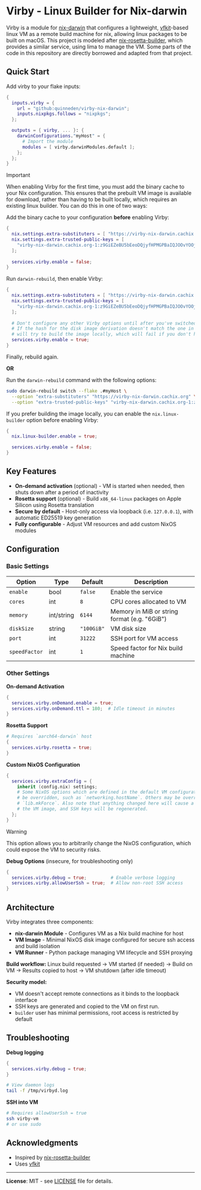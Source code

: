 # Virby - Linux Builder for Nix-darwin

Virby is a module for [nix-darwin](https://github.com/nix-darwin/nix-darwin) that configures a lightweight, [vfkit](https://github.com/crc-org/vfkit)-based linux VM as a remote build machine for nix, allowing linux packages to be built on macOS. This project is modeled after [nix-rosetta-builder](https://github.com/cpick/nix-rosetta-builder), which provides a similar service, using lima to manage the VM. Some parts of the code in this repository are directly borrowed and adapted from that project.

## Quick Start

Add virby to your flake inputs:

```nix
{
  inputs.virby = {
    url = "github:quinneden/virby-nix-darwin";
    inputs.nixpkgs.follows = "nixpkgs";
  };

  outputs = { virby, ... }: {
    darwinConfigurations."myHost" = {
      # Import the module
      modules = [ virby.darwinModules.default ];
    };
  };
}
```

> [!Important]
> When enabling Virby for the first time, you must add the binary cache to your Nix configuration. This ensures that the prebuilt VM image is available for download, rather than having to be built locally, which requires an existing linux builder. You can do this in one of two ways:

Add the binary cache to your configuration **before** enabling Virby:

```nix
{
  nix.settings.extra-substituters = [ "https://virby-nix-darwin.cachix.org" ];
  nix.settings.extra-trusted-public-keys = [
    "virby-nix-darwin.cachix.org-1:z9GiEZeBU5bEeoDQjyfHPMGPBaIQJOOvYOOjGMKIlLo="
  ];
  
  services.virby.enable = false;
}
```

Run `darwin-rebuild`, then enable Virby:

```nix
{
  nix.settings.extra-substituters = [ "https://virby-nix-darwin.cachix.org" ];
  nix.settings.extra-trusted-public-keys = [
    "virby-nix-darwin.cachix.org-1:z9GiEZeBU5bEeoDQjyfHPMGPBaIQJOOvYOOjGMKIlLo="
  ];
  
  # Don't configure any other Virby options until after you've switched to the new configuration.
  # If the hash for the disk image derivation doesn't match the one in the binary cache, then nix
  # will try to build the image locally, which will fail if you don't have a linux builder available.
  services.virby.enable = true;
}
```

Finally, rebuild again.

**OR**

Run the `darwin-rebuild` command with the following options:

```bash
sudo darwin-rebuild switch --flake .#myHost \
  --option "extra-substituters" "https://virby-nix-darwin.cachix.org" \
  --option "extra-trusted-public-keys" "virby-nix-darwin.cachix.org-1:z9GiEZeBU5bEeoDQjyfHPMGPBaIQJOOvYOOjGMKIlLo="
```

If you prefer building the image locally, you can enable the `nix.linux-builder` option before enabling Virby:

```nix
{
  nix.linux-builder.enable = true;

  services.virby.enable = false;
}
```

## Key Features

- **On-demand activation** (optional) - VM is started when needed, then shuts down after a period of inactivity
- **Rosetta support** (optional) - Build `x86_64-linux` packages on Apple Silicon using Rosetta translation
- **Secure by default** - Host-only access via loopback (i.e. `127.0.0.1`), with automatic ED25519 key generation
- **Fully configurable** - Adjust VM resources and add custom NixOS modules

## Configuration

### Basic Settings

| Option        | Type       | Default    | Description                                  |
|---------------|------------|------------|----------------------------------------------|
| `enable`      | bool       | `false`    | Enable the service                           |
| `cores`       | int        | `8`        | CPU cores allocated to VM                    |
| `memory`      | int/string | `6144`     | Memory in MiB or string format (e.g. "6GiB") |
| `diskSize`    | string     | `"100GiB"` | VM disk size                                 |
| `port`        | int        | `31222`    | SSH port for VM access                       |
| `speedFactor` | int        | `1`        | Speed factor for Nix build machine           |

### Other Settings

**On-demand Activation**

```nix
{
  services.virby.onDemand.enable = true;
  services.virby.onDemand.ttl = 180;  # Idle timeout in minutes
}
```

**Rosetta Support**

```nix
# Requires `aarch64-darwin` host
{
  services.virby.rosetta = true;
}
```

**Custom NixOS Configuration**


```nix
{
  services.virby.extraConfig = {
    inherit (config.nix) settings;
    # Some NixOS options which are defined in the default VM configuration cannot
    # be overridden, such as `networking.hostName`. Others may be overridden with
    # `lib.mkForce`. Also note that anything changed here will cause a rebuild of
    # the VM image, and SSH keys will be regenerated.
  };
}
```
> [!Warning]
> This option allows you to arbitrarily change the NixOS configuration, which could expose the VM to security risks.

**Debug Options** (insecure, for troubleshooting only)

```nix
{
  services.virby.debug = true;         # Enable verbose logging
  services.virby.allowUserSsh = true;  # Allow non-root SSH access
}
```

## Architecture

Virby integrates three components:

- **nix-darwin Module** - Configures VM as a Nix build machine for host
- **VM Image** - Minimal NixOS disk image configured for secure ssh access and build isolation
- **VM Runner** - Python package managing VM lifecycle and SSH proxying

**Build workflow:** Linux build requested → VM started (if needed) → Build on VM → Results copied to host → VM shutdown (after idle timeout)

**Security model:**
- VM doesn't accept remote connections as it binds to the loopback interface
- SSH keys are generated and copied to the VM on first run.
- `builder` user has minimal permissions, root access is restricted by default

## Troubleshooting

**Debug logging**
```nix
{
  services.virby.debug = true;
}
```

```bash
# View daemon logs
tail -f /tmp/virbyd.log
```

**SSH into VM**

```bash
# Requires allowUserSsh = true
ssh virby-vm
# or use sudo
```

## Acknowledgments

- Inspired by [nix-rosetta-builder](https://github.com/cpick/nix-rosetta-builder)
- Uses [vfkit](https://github.com/crc-org/vfkit)

---

**License**: MIT - see [LICENSE](LICENSE) file for details.
